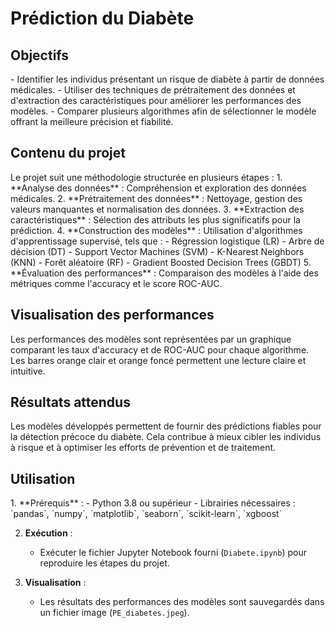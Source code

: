 <h1>Prédiction du Diabète</h1>

<h2>Objectifs</h2>
- Identifier les individus présentant un risque de diabète à partir de données médicales.
- Utiliser des techniques de prétraitement des données et d'extraction des caractéristiques pour améliorer les performances des modèles.
- Comparer plusieurs algorithmes afin de sélectionner le modèle offrant la meilleure précision et fiabilité.

<h2>Contenu du projet</h2>
Le projet suit une méthodologie structurée en plusieurs étapes :
1. **Analyse des données** : Compréhension et exploration des données médicales.
2. **Prétraitement des données** : Nettoyage, gestion des valeurs manquantes et normalisation des données.
3. **Extraction des caractéristiques** : Sélection des attributs les plus significatifs pour la prédiction.
4. **Construction des modèles** : Utilisation d'algorithmes d'apprentissage supervisé, tels que :
   - Régression logistique (LR)
   - Arbre de décision (DT)
   - Support Vector Machines (SVM)
   - K-Nearest Neighbors (KNN)
   - Forêt aléatoire (RF)
   - Gradient Boosted Decision Trees (GBDT)
5. **Évaluation des performances** : Comparaison des modèles à l'aide des métriques comme l'accuracy et le score ROC-AUC.

<h2>Visualisation des performances</h2>
Les performances des modèles sont représentées par un graphique comparant les taux d'accuracy et de ROC-AUC pour chaque algorithme. Les barres orange clair et orange foncé permettent une lecture claire et intuitive.

<h2>Résultats attendus</h2>
Les modèles développés permettent de fournir des prédictions fiables pour la détection précoce du diabète. Cela contribue à mieux cibler les individus à risque et à optimiser les efforts de prévention et de traitement.

<h2>Utilisation</h2>
1. **Prérequis** :
   - Python 3.8 ou supérieur
   - Librairies nécessaires : `pandas`, `numpy`, `matplotlib`, `seaborn`, `scikit-learn`, `xgboost`

2. **Exécution** :
   - Exécuter le fichier Jupyter Notebook fourni (`Diabete.ipynb`) pour reproduire les étapes du projet.

3. **Visualisation** :
   - Les résultats des performances des modèles sont sauvegardés dans un fichier image (`PE_diabetes.jpeg`).
